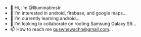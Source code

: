 - 👋 Hi, I’m @Illuminatimstr
- 👀 I’m interested in android, firebase, and google maps...
- 🌱 I’m currently learning android...
- 💞️ I’m looking to collaborate on rooting Samsung Galaxy S9...
- 📫 How to reach me guswhswachn@gmail.com...

<!---
Illuminatimstr/Illuminatimstr is a ✨ special ✨ repository because its `README.md` (this file) appears on your GitHub profile.
You can click the Preview link to take a look at your changes.
--->
